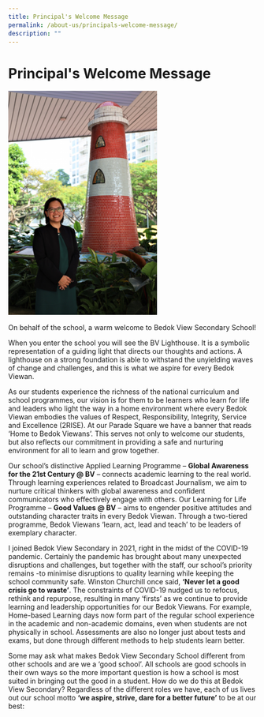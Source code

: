 ```yaml
---
title: Principal's Welcome Message
permalink: /about-us/principals-welcome-message/
description: ""
---
```

# Principal's Welcome Message

<img src="/images/Final_P.jpg" 
     style="width:60%">

On behalf of the school, a warm welcome to Bedok View Secondary School!

When you enter the school you will see the BV Lighthouse. It is a symbolic representation of a guiding light that directs our thoughts and actions. A lighthouse on a strong foundation is able to withstand the unyielding waves of change and challenges, and this is what we aspire for every Bedok Viewan.

As our students experience the richness of the national curriculum and school programmes, our vision is for them to be learners who learn for life and leaders who light the way in a home environment where every Bedok Viewan embodies the values of Respect, Responsibility, Integrity, Service and Excellence (2RISE). At our Parade Square we have a banner that reads ‘Home to Bedok Viewans’. This serves not only to welcome our students, but also reflects our commitment in providing a safe and nurturing environment for all to learn and grow together.

Our school’s distinctive Applied Learning Programme – **Global Awareness for the 21st Century @ BV** – connects academic learning to the real world. Through learning experiences related to Broadcast Journalism, we aim to nurture critical thinkers with global awareness and confident communicators who effectively engage with others. Our Learning for Life Programme – **Good Values @ BV** – aims to engender positive attitudes and outstanding character traits in every Bedok Viewan. Through a two-tiered programme, Bedok Viewans ‘learn, act, lead and teach’ to be leaders of exemplary character.

I joined Bedok View Secondary in 2021, right in the midst of the COVID-19 pandemic. Certainly the pandemic has brought about many unexpected disruptions and challenges, but together with the staff, our school’s priority remains -to minimise disruptions to quality learning while keeping the school community safe. Winston Churchill once said, **‘Never let a good crisis go to waste’**. The constraints of COVID-19 nudged us to refocus, rethink and repurpose, resulting in many ‘firsts’ as we continue to provide learning and leadership opportunities for our Bedok Viewans. For example, Home-based Learning days now form part of the regular school experience in the academic and non-academic domains, even when students are not physically in school. Assessments are also no longer just about tests and exams, but done through different methods to help students learn better.

Some may ask what makes Bedok View Secondary School different from other schools and are we a ‘good school’. All schools are good schools in their own ways so the more important question is how a school is most suited in bringing out the good in a student. How do we do this at Bedok View Secondary? Regardless of the different roles we have, each of us lives out our school motto **‘we aspire, strive, dare for a better future’** to be at our best: